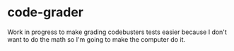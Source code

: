 # code-grader
Work in progress to make grading codebusters tests easier because I don't want to do the math so I'm going to make the computer do it.
